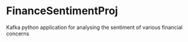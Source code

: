 # FinanceSentimentProj
Kafka python application for analysing the sentiment of various financial concerns

